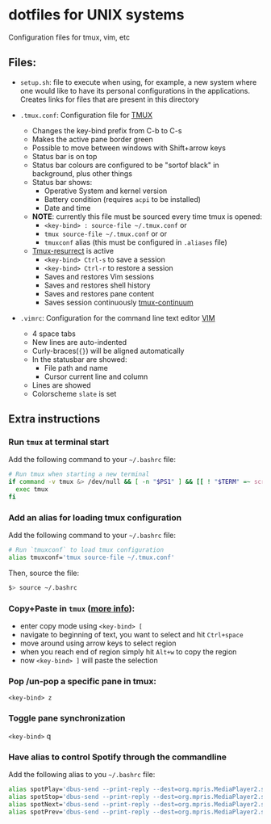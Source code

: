 # dotfiles for UNIX systems

Configuration files for tmux, vim, etc

## Files:
- `setup.sh`: file to execute when using, for example, a new system where one would like to have its personal configurations in the applications. Creates links for files that are present in this directory

- `.tmux.conf`: Configuration file for [TMUX](https://github.com/tmux/tmux)
	- Changes the key-bind prefix from C-b to C-s
	- Makes the active pane border green
	- Possible to move between windows with Shift+arrow keys
    - Status bar is on top
    - Status bar colours are configured to be "sortof black" in background, plus other things
    - Status bar shows:
        - Operative System and kernel version
        - Battery condition (requires `acpi` to be installed)
        - Date and time
    - **NOTE**: currently this file must be sourced every time tmux is opened:
        - `<key-bind> : source-file ~/.tmux.conf` or
        - `tmux source-file ~/.tmux.conf` or or
        - `tmuxconf` alias (this must be configured in `.aliases` file)
    - [Tmux-resurrect](https://github.com/tmux-plugins/tmux-resurrect) is active
        - `<key-bind> Ctrl-s` to save a session
        - `<key-bind> Ctrl-r` to restore a session
        - Saves and restores Vim sessions
        - Saves and restores shell history
        - Saves and restores pane content
        - Saves session continuously [tmux-continuum](https://github.com/tmux-plugins/tmux-continuum)

- `.vimrc`: Configuration for the command line text editor [VIM](https://www.vim.org)
    - 4 space tabs
    - New lines are auto-indented
    - Curly-braces(`{}`) will be aligned automatically
    - In the statusbar are showed:
        - File path and name
        - Cursor current line and column
    - Lines are showed
    - Colorscheme `slate` is set

## Extra instructions

### Run `tmux` at terminal start

Add the following command to your `~/.bashrc` file:
```bash
# Run tmux when starting a new terminal
if command -v tmux &> /dev/null && [ -n "$PS1" ] && [[ ! "$TERM" =~ screen ]] && [[ ! "$TERM" =~ tmux ]] && [ -z "$TMUX" ]; then
  exec tmux
fi
```

### Add an alias for loading tmux configuration

Add the following command to your `~/.bashrc` file:
```bash
# Run `tmuxconf` to load tmux configuration
alias tmuxconf='tmux source-file ~/.tmux.conf'
```

Then, source the file:
```bash
$> source ~/.bashrc
```

### Copy+Paste in `tmux` ([more info](https://awhan.wordpress.com/2010/06/20/copy-paste-in-tmux/)):

- enter copy mode using `<key-bind> [`
- navigate to beginning of text, you want to select and hit `Ctrl+space`
- move around using arrow keys to select region
- when you reach end of region simply hit `Alt+w` to copy the region
- now `<key-bind> ]` will paste the selection

### Pop /un-pop a specific pane in tmux:
`<key-bind> z`

### Toggle pane synchronization
`<key-bind>` q

### Have alias to control Spotify through the commandline

Add the following alias to you `~/.bashrc` file:
```bash
alias spotPlay='dbus-send --print-reply --dest=org.mpris.MediaPlayer2.spotify /org/mpris/MediaPlayer2 org.mpris.MediaPlayer2.Player.PlayPause &>/dev/null'
alias spotStop='dbus-send --print-reply --dest=org.mpris.MediaPlayer2.spotify /org/mpris/MediaPlayer2 org.mpris.MediaPlayer2.Player.Stop &>/dev/null'
alias spotNext='dbus-send --print-reply --dest=org.mpris.MediaPlayer2.spotify /org/mpris/MediaPlayer2 org.mpris.MediaPlayer2.Player.Next &>/dev/null'
alias spotPrev='dbus-send --print-reply --dest=org.mpris.MediaPlayer2.spotify /org/mpris/MediaPlayer2 org.mpris.MediaPlayer2.Player.Previous &>/dev/null'
```
